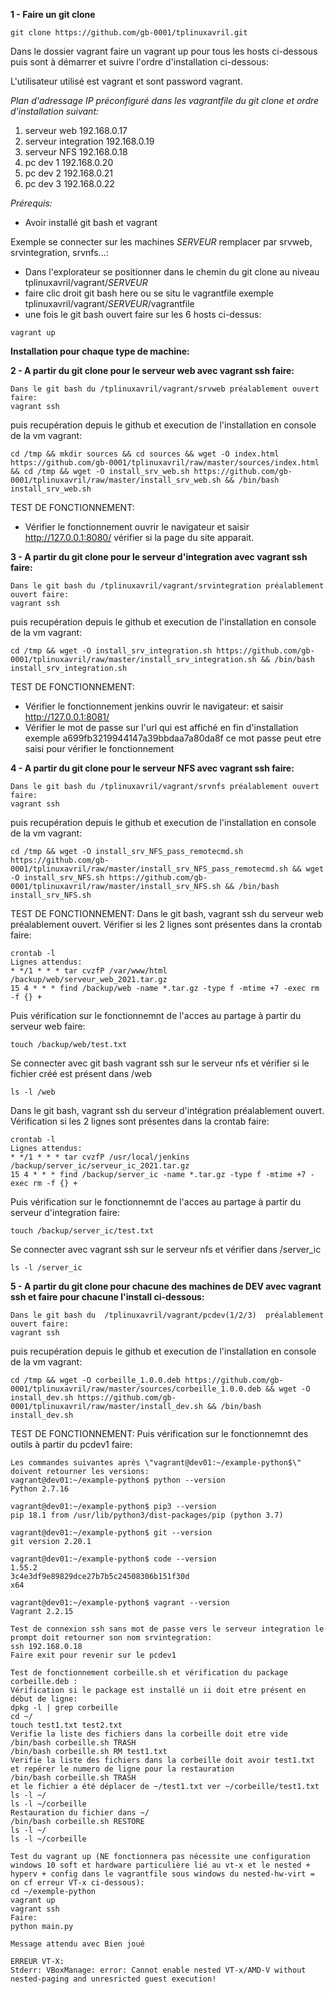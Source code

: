 **1 - Faire un git clone**
```shell
git clone https://github.com/gb-0001/tplinuxavril.git
```

Dans le dossier vagrant faire un vagrant up pour tous les hosts ci-dessous puis sont à démarrer et suivre l'ordre d'installation ci-dessous:

L'utilisateur utilisé est vagrant et sont password vagrant.

*Plan d'adressage IP préconfiguré dans les vagrantfile du git clone et ordre d'installation suivant:*
1. serveur web 192.168.0.17
2. serveur integration 192.168.0.19
3. serveur NFS 192.168.0.18
4. pc dev 1 192.168.0.20
5. pc dev 2 192.168.0.21
6. pc dev 3 192.168.0.22

*Prérequis:*
- Avoir installé git bash et vagrant


Exemple se connecter sur les machines *SERVEUR* remplacer par srvweb, srvintegration, srvnfs...:
- Dans l'explorateur se positionner dans le chemin du git clone au niveau tplinuxavril/vagrant/*SERVEUR*
- faire clic droit git bash here ou se situ le vagrantfile exemple tplinuxavril/vagrant/*SERVEUR*/vagrantfile
- une fois le git bash ouvert faire sur les 6 hosts ci-dessus:
```shell
vagrant up
```



**Installation pour chaque type de machine:**

**2 - A partir du git clone pour le serveur web avec vagrant ssh faire:**
```shell
Dans le git bash du /tplinuxavril/vagrant/srvweb préalablement ouvert faire:
vagrant ssh
```
puis recupération depuis le github et execution de l'installation en console de la vm vagrant:
```shell
cd /tmp && mkdir sources && cd sources && wget -O index.html https://github.com/gb-0001/tplinuxavril/raw/master/sources/index.html && cd /tmp && wget -O install_srv_web.sh https://github.com/gb-0001/tplinuxavril/raw/master/install_srv_web.sh && /bin/bash install_srv_web.sh
```

TEST DE FONCTIONNEMENT:
- Vérifier le fonctionnement ouvrir le navigateur et saisir http://127.0.0.1:8080/ vérifier si la page du site apparait.


**3 - A partir du git clone pour le serveur d'integration avec vagrant ssh faire:**
```shell
Dans le git bash du /tplinuxavril/vagrant/srvintegration préalablement ouvert faire:
vagrant ssh
```
puis recupération depuis le github et execution de l'installation en console de la vm vagrant:
```shell
cd /tmp && wget -O install_srv_integration.sh https://github.com/gb-0001/tplinuxavril/raw/master/install_srv_integration.sh && /bin/bash install_srv_integration.sh
```
TEST DE FONCTIONNEMENT:
- Vérifier le fonctionnement jenkins ouvrir le navigateur: et saisir http://127.0.0.1:8081/
- Vérifier le mot de passe sur l'url qui est affiché en fin d'installation exemple a699fb3219944147a39bbdaa7a80da8f ce mot passe peut etre saisi pour vérifier le fonctionnement

**4 - A partir du git clone pour le serveur NFS avec vagrant ssh faire:**
```shell
Dans le git bash du /tplinuxavril/vagrant/srvnfs préalablement ouvert faire:
vagrant ssh
```
puis recupération depuis le github et execution de l'installation en console de la vm vagrant:
```shell
cd /tmp && wget -O install_srv_NFS_pass_remotecmd.sh https://github.com/gb-0001/tplinuxavril/raw/master/install_srv_NFS_pass_remotecmd.sh && wget -O install_srv_NFS.sh https://github.com/gb-0001/tplinuxavril/raw/master/install_srv_NFS.sh && /bin/bash install_srv_NFS.sh
```

TEST DE FONCTIONNEMENT:
Dans le git bash, vagrant ssh du serveur web préalablement ouvert.
Vérifier si les 2 lignes sont présentes dans la crontab faire:
```shell
crontab -l
Lignes attendus:
* */1 * * * tar cvzfP /var/www/html /backup/web/serveur_web_2021.tar.gz
15 4 * * * find /backup/web -name *.tar.gz -type f -mtime +7 -exec rm -f {} +
```

Puis vérification sur le fonctionnemnt de l'acces au partage à partir du serveur web faire:
```shell
touch /backup/web/test.txt
```

Se connecter avec git bash vagrant ssh sur le serveur nfs et vérifier si le fichier créé est présent dans /web
```shell
ls -l /web
```

Dans le git bash, vagrant ssh du serveur d'intégration préalablement ouvert.
Vérification si les 2 lignes sont présentes dans la crontab faire:
```shell
crontab -l
Lignes attendus:
* */1 * * * tar cvzfP /usr/local/jenkins /backup/server_ic/serveur_ic_2021.tar.gz
15 4 * * * find /backup/server_ic -name *.tar.gz -type f -mtime +7 -exec rm -f {} +
```
Puis vérification sur le fonctionnemnt de l'acces au partage à partir du serveur d'integration faire:
```shell
touch /backup/server_ic/test.txt
```

Se connecter avec vagrant ssh sur le serveur nfs et vérifier dans /server_ic
```shell
ls -l /server_ic
```


**5 - A partir du git clone pour chacune des machines de DEV avec vagrant ssh et faire pour chacune l'install ci-dessous:**
```shell
Dans le git bash du  /tplinuxavril/vagrant/pcdev(1/2/3)  préalablement ouvert faire:
vagrant ssh
```
puis recupération depuis le github et execution de l'installation en console de la vm vagrant:
```shell
cd /tmp && wget -O corbeille_1.0.0.deb https://github.com/gb-0001/tplinuxavril/raw/master/sources/corbeille_1.0.0.deb && wget -O install_dev.sh https://github.com/gb-0001/tplinuxavril/raw/master/install_dev.sh && /bin/bash install_dev.sh
```

TEST DE FONCTIONNEMENT:
Puis vérification sur le fonctionnemnt des outils à partir du pcdev1 faire:
```shell
Les commandes suivantes après \"vagrant@dev01:~/example-python$\" doivent retourner les versions:
vagrant@dev01:~/example-python$ python --version
Python 2.7.16

vagrant@dev01:~/example-python$ pip3 --version
pip 18.1 from /usr/lib/python3/dist-packages/pip (python 3.7)

vagrant@dev01:~/example-python$ git --version
git version 2.20.1

vagrant@dev01:~/example-python$ code --version
1.55.2
3c4e3df9e89829dce27b7b5c24508306b151f30d
x64

vagrant@dev01:~/example-python$ vagrant --version
Vagrant 2.2.15

Test de connexion ssh sans mot de passe vers le serveur integration le prompt doit retourner son nom srvintegration:
ssh 192.168.0.18
Faire exit pour revenir sur le pcdev1

Test de fonctionnement corbeille.sh et vérification du package corbeille.deb :
Vérification si le package est installé un ii doit etre présent en début de ligne:
dpkg -l | grep corbeille
cd ~/
touch test1.txt test2.txt
Verifie la liste des fichiers dans la corbeille doit etre vide
/bin/bash corbeille.sh TRASH
/bin/bash corbeille.sh RM test1.txt
Verifie la liste des fichiers dans la corbeille doit avoir test1.txt et repérer le numero de ligne pour la restauration
/bin/bash corbeille.sh TRASH
et le fichier a été déplacer de ~/test1.txt ver ~/corbeille/test1.txt
ls -l ~/
ls -l ~/corbeille
Restauration du fichier dans ~/
/bin/bash corbeille.sh RESTORE
ls -l ~/
ls -l ~/corbeille

Test du vagrant up (NE fonctionnera pas nécessite une configuration windows 10 soft et hardware particulière lié au vt-x et le nested + hyperv + config dans le vagrantfile sous windows du nested-hw-virt = on cf erreur VT-x ci-dessous):
cd ~/exemple-python
vagrant up
vagrant ssh
Faire:
python main.py

Message attendu avec Bien joué

ERREUR VT-X:
Stderr: VBoxManage: error: Cannot enable nested VT-x/AMD-V without nested-paging and unresricted guest execution!
```


